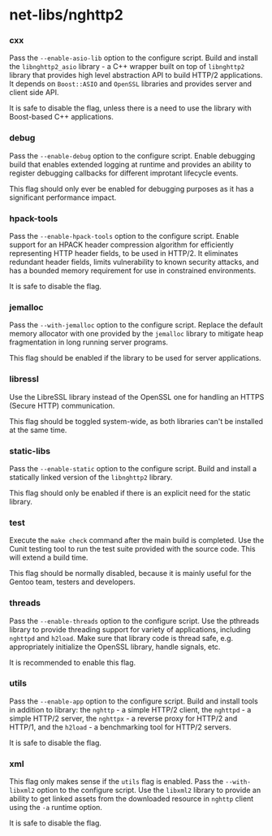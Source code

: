 # net-libs/nghttp2

### cxx
Pass the `--enable-asio-lib` option to the configure script. Build and install the `libnghttp2_asio` library - a C++ wrapper built on top of `libnghttp2` library that provides high level abstraction API to build HTTP/2 applications. It depends on `Boost::ASIO` and `OpenSSL` libraries and provides server and client side API.

It is safe to disable the flag, unless there is a need to use the library with Boost-based C++ applications.

### debug
Pass the `--enable-debug` option to the configure script. Enable debugging build that enables extended logging at runtime and provides an ability to register debugging callbacks for different improtant lifecycle events.

This flag should only ever be enabled for debugging purposes as it has a significant performance impact.

### hpack-tools
Pass the `--enable-hpack-tools` option to the configure script. Enable support for an HPACK header compression algorithm for efficiently representing HTTP header fields, to be used in HTTP/2. It eliminates redundant header fields, limits vulnerability to known security attacks, and has a bounded memory requirement for use in constrained environments.

It is safe to disable the flag.

### jemalloc
Pass the `--with-jemalloc` option to the configure script. Replace the default memory allocator with one provided by the `jemalloc` library to mitigate heap fragmentation in long running server programs.

This flag should be enabled if the library to be used for server applications.

### libressl
Use the LibreSSL library instead of the OpenSSL one for handling an HTTPS (Secure HTTP) communication.

This flag should be toggled system-wide, as both libraries can't be installed at the same time.

### static-libs
Pass the `--enable-static` option to the configure script. Build and install a statically linked version of the `libnghttp2` library.

This flag should only be enabled if there is an explicit need for the static library.

### test
Execute the `make check` command after the main build is completed. Use the Cunit testing tool to run the test suite provided with the source code. This will extend a build time.

This flag should be normally disabled, because it is mainly useful for the Gentoo team, testers and developers.

### threads
Pass the `--enable-threads` option to the configure script. Use the pthreads library to provide threading support for variety of applications, including `nghttpd` and `h2load`. Make sure that library code is thread safe, e.g. appropriately initialize the OpenSSL library, handle signals, etc.

It is recommended to enable this flag.

### utils
Pass the `--enable-app` option to the configure script. Build and install tools in addition to library: the `nghttp` - a simple HTTP/2 client, the `nghttpd` - a simple HTTP/2 server, the `nghttpx` - a reverse proxy for HTTP/2 and HTTP/1, and the `h2load` - a benchmarking tool for HTTP/2 servers.

It is safe to disable the flag.

### xml
This flag only makes sense if the `utils` flag is enabled. Pass the `--with-libxml2` option to the configure script. Use the `libxml2` library to provide an ability to get linked assets from the downloaded resource in `nghttp` client using the `-a` runtime option.

It is safe to disable the flag.
